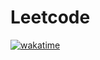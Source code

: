 # Leetcode

[![wakatime](https://wakatime.com/badge/user/dbe89e0f-b648-416b-8c52-19ede1424607/project/ed8d66ab-6cf4-45c2-a41e-a40c5909867f.svg?style=for-the-badge)](https://wakatime.com/badge/user/dbe89e0f-b648-416b-8c52-19ede1424607/project/ed8d66ab-6cf4-45c2-a41e-a40c5909867f)
